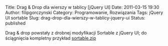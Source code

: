 Title: Drag & Drop dla wierszy w tablicy [jQuery UI]
Date: 2011-03-15 19:30
Author: filipgorczynski
Category: Programowanie, Rozwiązania
Tags: jQuery UI sortable
Slug: drag-drop-dla-wierszy-w-tablicy-jquery-ui
Status: published

Drag & drop powstały z drobnej modyfikacji Sortable z jQuery UI; do ściągnięcia kompletny przykład [sortable.zip](http://filipgorczynski.pl/download/sortable.zip)
